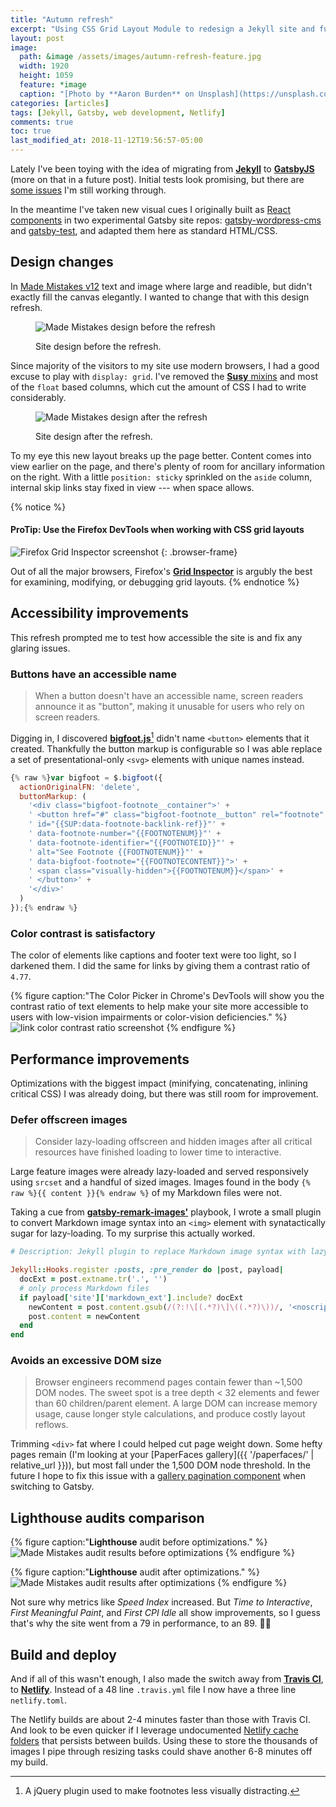 ```yaml
---
title: "Autumn refresh"
excerpt: "Using CSS Grid Layout Module to redesign a Jekyll site and further improve performance and accessibility."
layout: post
image:
  path: &image /assets/images/autumn-refresh-feature.jpg
  width: 1920
  height: 1059
  feature: *image
  caption: "[Photo by **Aaron Burden** on Unsplash](https://unsplash.com/photos/Ndc6FS9v_hw?utm_source=unsplash&utm_medium=referral&utm_content=creditCopyText)"
categories: [articles]
tags: [Jekyll, Gatsby, web development, Netlify]
comments: true
toc: true
last_modified_at: 2018-11-12T19:56:57-05:00
---
```


Lately I've been toying with the idea of migrating from [**Jekyll**](https://jekyllrb.com/) to [**GatsbyJS**](https://www.gatsbyjs.org/) (more on that in a future post). Initial tests look promising, but there are [some issues](https://github.com/mmistakes/gatsby-test/issues/1) I'm still working through.

In the meantime I've taken new visual cues I originally built as [React components](https://reactjs.org/docs/react-component.html) in two experimental Gatsby site repos: [gatsby-wordpress-cms](https://github.com/mmistakes/gatsby-wordpress-cms) and [gatsby-test](https://github.com/mmistakes/gatsby-test), and adapted them here as standard HTML/CSS.

## Design changes

In [Made Mistakes v12](https://github.com/mmistakes/made-mistakes-jekyll/releases/tag/12.0.0) text and image where large and readible, but didn't exactly fill the canvas elegantly. I wanted to change that with this design refresh.

<figure>
  <p class="browser-frame">
    <img src="/assets/images/mm-desktop-design-old.jpg" alt="Made Mistakes design before the refresh">
  </p>
  <figcaption>Site design before the refresh.</figcaption>
</figure>

Since majority of the visitors to my site use modern browsers, I had a good excuse to play with `display: grid`. I've removed the [**Susy** mixins](http://oddbird.net/susy/) and most of the `float` based columns, which cut the amount of CSS I had to write considerably.

<figure>
  <p class="browser-frame">
    <img src="/assets/images/mm-desktop-design-new.jpg" alt="Made Mistakes design after the refresh">
  </p>
  <figcaption>Site design after the refresh.</figcaption>
</figure>

To my eye this new layout breaks up the page better. Content comes into view earlier on the page, and there's plenty of room for ancillary information on the right. With a little `position: sticky` sprinkled on the `aside` column, internal skip links stay fixed in view --- when space allows.

{% notice %}
#### ProTip: Use the Firefox DevTools when working with CSS grid layouts

![Firefox Grid Inspector screenshot](/assets/images/firefox-grid-inspector-screenshot.jpg)
{: .browser-frame}

Out of all the major browsers, Firefox's [**Grid Inspector**](https://developer.mozilla.org/en-US/docs/Tools/Page_Inspector/How_to/Examine_grid_layouts) is argubly the best for examining, modifying, or debugging grid layouts.
{% endnotice %}

## Accessibility improvements

This refresh prompted me to test how accessible the site is and fix any glaring issues.

### Buttons have an accessible name

> When a button doesn't have an accessible name, screen readers announce it as "button", making it unusable for users who rely on screen readers.

Digging in, I discovered [**bigfoot.js**](http://bigfootjs.com/)[^bigfoot] didn't name `<button>` elements that it created. Thankfully the button markup is configurable so I was able replace a set of presentational-only `<svg>` elements with unique names instead.

[^bigfoot]: A jQuery plugin used to make footnotes less visually distracting.

```javascript
{% raw %}var bigfoot = $.bigfoot({
  actionOriginalFN: 'delete',
  buttonMarkup: (
    '<div class="bigfoot-footnote__container">' +
    ' <button href="#" class="bigfoot-footnote__button" rel="footnote"' +
    ' id="{{SUP:data-footnote-backlink-ref}}"' +
    ' data-footnote-number="{{FOOTNOTENUM}}"' +
    ' data-footnote-identifier="{{FOOTNOTEID}}"' +
    ' alt="See Footnote {{FOOTNOTENUM}}"' +
    ' data-bigfoot-footnote="{{FOOTNOTECONTENT}}">' +
    ' <span class="visually-hidden">{{FOOTNOTENUM}}</span>' +
    ' </button>' +
    '</div>'
  )
});{% endraw %}
```

### Color contrast is satisfactory

The color of elements like captions and footer text were too light, so I darkened them. I did the same for links by giving them a contrast ratio of `4.77`.

{% figure caption:"The Color Picker in Chrome's DevTools will show you the contrast ratio of text elements to help make your site more accessible to users with low-vision impairments or color-vision deficiencies." %}
![link color contrast ratio screenshot](/assets/images/mm-link-color-contrast-raio.png)
{% endfigure %}

## Performance improvements

Optimizations with the biggest impact (minifying, concatenating, inlining critical CSS) I was already doing, but there was still room for improvement.

### Defer offscreen images

> Consider lazy-loading offscreen and hidden images after all critical resources have finished loading to lower time to interactive.

Large feature images were already lazy-loaded and served responsively using `srcset` and a handful of sized images. Images found in the body `{% raw %}{{ content }}{% endraw %}` of my Markdown files were not.

Taking a cue from [**gatsby-remark-images'**](https://github.com/gatsbyjs/gatsby/tree/master/packages/gatsby-remark-images) playbook, I wrote a small plugin to convert Markdown image syntax into an `<img>` element with synatactically sugar for lazy-loading. To my surprise this actually worked.

```ruby
# Description: Jekyll plugin to replace Markdown image syntax with lazy-load HTML markup

Jekyll::Hooks.register :posts, :pre_render do |post, payload|
  docExt = post.extname.tr('.', '')
  # only process Markdown files
  if payload['site']['markdown_ext'].include? docExt
    newContent = post.content.gsub(/(?:!\[(.*?)\]\((.*?)\))/, '<noscript><img src="\2"></noscript><img src="data:image/gif;base64,R0lGODlhAQABAAAAACH5BAEKAAEALAAAAAABAAEAAAICTAEAOw==" data-src="\2" alt="\1" class="lazyload fade-in">')
    post.content = newContent
  end
end
```

### Avoids an excessive DOM size

> Browser engineers recommend pages contain fewer than ~1,500 DOM nodes. The sweet spot is a tree depth < 32 elements and fewer than 60 children/parent element. A large DOM can increase memory usage, cause longer style calculations, and produce costly layout reflows.

Trimming `<div>` fat where I could helped cut page weight down. Some hefty pages remain (I'm looking at your [PaperFaces gallery]({{ '/paperfaces/' | relative_url }})), but most fall under the 1,500 DOM node threshold. In the future I hope to fix this issue with a [gallery pagination component](https://awesome-lewin-0d1356.netlify.com/grid-example/) when switching to Gatsby.

## Lighthouse audits comparison

{% figure caption:"**Lighthouse** audit before optimizations." %}
![Made Mistakes audit results before optimizations](/assets/images/mm-lighthouse-audit-before.png)
{% endfigure %}

{% figure caption:"**Lighthouse** audit after optimizations." %}
![Made Mistakes audit results after optimizations](/assets/images/mm-lighthouse-audit-after.png)
{% endfigure %}

Not sure why metrics like *Speed Index* increased. But *Time to Interactive*, *First Meaningful Paint*, and *First CPI Idle* all show improvements, so I guess that's why the site went from a 79 in performance, to an 89. :man_shrugging:

## Build and deploy

And if all of this wasn't enough, I also made the switch away from [**Travis CI**](https://travis-ci.org/), to [**Netlify**](https://www.netlify.com/). Instead of a 48 line `.travis.yml` file I now have a three line `netlify.toml`.

The Netlify builds are about 2-4 minutes faster than those with Travis CI. And look to be even quicker if I leverage undocumented [Netlify cache folders](https://www.contentful.com/blog/2018/05/17/faster-static-site-builds-part-one-process-only-what-you-need/#caching-for-the-win) that persists between builds. Using these to store the thousands of images I pipe through resizing tasks could shave another 6-8 minutes off my build.
